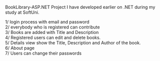 BookLibrary-ASP.NET
Project I have developed earlier on .NET during my study at SoftUni.

1/ login process with email and password  
2/ everybody who is registered can contribute  
3/ Books are added with Title and Description  
4/ Registered users can edit and delete books.  
5/ Details view show the Title, Description and Author of the book.  
6/ About page  
7/ Users can change their passwords  

